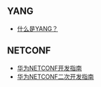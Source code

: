 ## YANG
* [什么是YANG？](https://info.support.huawei.com/info-finder/encyclopedia/zh/YANG.html)

## NETCONF
* [华为NETCONF开发指南](https://support.huawei.com/hedex/hdx.do?docid=EDOC1100195094&id=ZH-CN_TOPIC_0302960783)
* [华为NETCONF二次开发指南](https://support.huawei.com/hedex/hdx.do?docid=EDOC1100181291&id=ZH-CN_TOPIC_0302960783)
